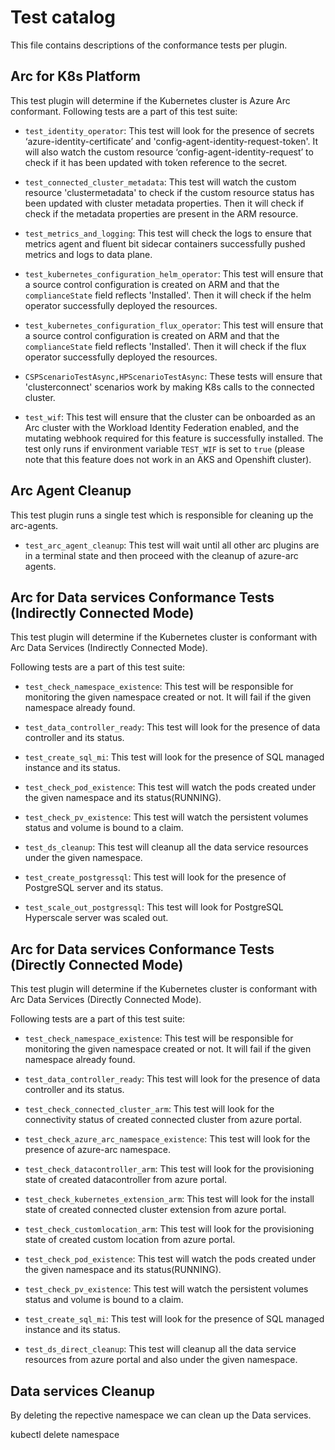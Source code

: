 # Test catalog

This file contains descriptions of the conformance tests per plugin.

## Arc for K8s Platform

This test plugin will determine if the Kubernetes cluster is Azure Arc conformant. Following tests are a part of this test suite:

- `test_identity_operator`: This test will look for the presence of secrets ‘azure-identity-certificate’ and 'config-agent-identity-request-token'. It will also watch the custom resource ‘config-agent-identity-request’ to check if it has been updated with token reference to the secret.

- `test_connected_cluster_metadata`: This test will watch the custom resource 'clustermetadata' to check if the custom resource status has been updated with cluster metadata properties. Then it will check if check if the metadata properties are present in the ARM resource.

- `test_metrics_and_logging`: This test will check the logs to ensure that metrics agent and fluent bit sidecar containers successfully pushed metrics and logs to data plane.

- `test_kubernetes_configuration_helm_operator`: This test will ensure that a source control configuration is created on ARM and that the `complianceState` field reflects 'Installed'. Then it will check if the helm operator successfully deployed the resources.

- `test_kubernetes_configuration_flux_operator`: This test will ensure that a source control configuration is created on ARM and that the `complianceState` field reflects 'Installed'. Then it will check if the flux operator successfully deployed the resources.

- `CSPScenarioTestAsync,HPScenarioTestAsync`: These tests will ensure that 'clusterconnect' scenarios work by making K8s calls to the connected cluster.
- `test_wif`: This test will ensure that the cluster can be onboarded as an Arc cluster with the Workload Identity Federation enabled, and the mutating webhook required for this feature is successfully installed. The test only runs if environment variable `TEST_WIF` is set to `true`  (please note that this feature does not work in an AKS and Openshift cluster).


## Arc Agent Cleanup

This test plugin runs a single test which is responsible for cleaning up the arc-agents.

- `test_arc_agent_cleanup`: This test will wait until all other arc plugins are in a terminal state and then proceed with the cleanup of azure-arc agents.


## Arc for Data services Conformance Tests (Indirectly Connected Mode)

This test plugin will determine if the Kubernetes cluster is conformant with Arc Data Services (Indirectly Connected Mode). 

Following tests are a part of this test suite:

- `test_check_namespace_existence`: This test will be responsible for monitoring the given namespace created or not. It will fail if the given namespace already found.

- `test_data_controller_ready`: This test will look for the presence of data controller and its status.

- `test_create_sql_mi`: This test will look for the presence of SQL managed instance and its status.

- `test_check_pod_existence`: This test will watch the pods created under the given namespace and its status(RUNNING).

- `test_check_pv_existence`: This test will watch the persistent volumes status and volume is bound to a claim.

- `test_ds_cleanup`: This test will cleanup all the data service resources under the given namespace.

- `test_create_postgressql`: This test will look for the presence of PostgreSQL server and its status.

- `test_scale_out_postgressql`: This test will look for PostgreSQL Hyperscale server was scaled out.

## Arc for Data services Conformance Tests (Directly Connected Mode)

This test plugin will determine if the Kubernetes cluster is conformant with Arc Data Services (Directly Connected Mode). 

Following tests are a part of this test suite:

- `test_check_namespace_existence`: This test will be responsible for monitoring the given namespace created or not. It will fail if the given namespace already found.

- `test_data_controller_ready`: This test will look for the presence of data controller and its status.

- `test_check_connected_cluster_arm`: This test will look for the connectivity status of created connected cluster from azure portal.

- `test_check_azure_arc_namespace_existence`: This test will look for the presence of azure-arc namespace.

- `test_check_datacontroller_arm`: This test will look for the provisioning state of created datacontroller from azure portal.

- `test_check_kubernetes_extension_arm`: This test will look for the install state of created connected cluster extension from azure portal.

- `test_check_customlocation_arm`: This test will look for the provisioning state of created custom location from azure portal.

- `test_check_pod_existence`: This test will watch the pods created under the given namespace and its status(RUNNING).

- `test_check_pv_existence`: This test will watch the persistent volumes status and volume is bound to a claim.

- `test_create_sql_mi`: This test will look for the presence of SQL managed instance and its status.

- `test_ds_direct_cleanup`: This test will cleanup all the data service resources from azure portal and also under the given namespace.

## Data services Cleanup

By deleting the repective namespace we can clean up the Data services.

kubectl delete namespace
